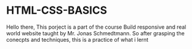 # HTML-CSS-BASICS
Hello there, This porject is a part of the course Build responsive and real world website taught by Mr. Jonas Schmedtmann. So after grasping the conecpts and techniques, this is a practice of what i lernt
